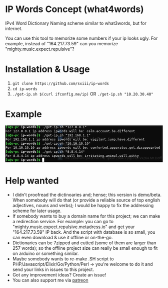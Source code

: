 # IP Words Concept (what4words)
IPv4 Word Dictionary Naming scheme similar to what3words, but for internet.

You can use this tool to memorize some numbers if your ip looks ugly. For example, instead of "164.217.73.59" can you memorize "mighty.music.expect.repulsive"?

# Installation & Usage
1) `git clone https://github.com/sxiii/ip-words`
2) `cd ip-words`
3) `./get-ip.sh $(curl ifconfig.me/ip)` OR `./get-ip.sh "10.20.30.40"`

# Example
![Img](https://github.com/sxiii/ip-words/blob/master/ip.png?raw=true)

# Help wanted
* I didn't proofread the dictinoaries and; hense; this version is demo/beta. When somebody will do that (or provide a reliable source of top english adjectives, nouns and verbs); I would be happy to fix the addressing scheme for later usage.
* If somebody wants to buy a domain name for this project; we can make a redirection service. For example: you can go to "mighty.music.expect.repulsive.metadress.io" and get your "164.217.73.59" IP back. And the script with database is so small, you can even download & use it offline or on-the-go.
* Dictionaries can be 7zipped and cutted (some of them are larger than 257 words); so the offline project size can really be small enough to fit on arduino or something similar.
* Maybe somebody wants to re-make .SH script to PHP/Javascript/Elixir/Go/Python/Perl -> you're welcome to do it and send your links in issues to this project.
* Got any improvement ideas? Create an issue!
* You can also support me via [patreon](https://www.patreon.com/taoc)
